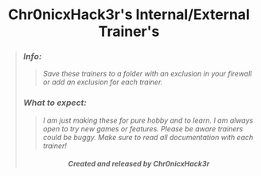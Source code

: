 # <center> Chr0nicxHack3r's Internal/External Trainer's </center>
>### ***Info:***
>>*Save these trainers to a folder with an exclusion in your firewall or add an exclusion for each trainer.*<br>
>### ***What to expect:***
>>*I am just making these for pure hobby and to learn. I am always open to try new games or features. Please be aware trainers could be buggy. Make sure to read all documentation with each trainer!*<br>
>###### <center> ***Created and released by Chr0nicxHack3r*** </center>

